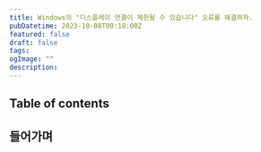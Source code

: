 ```yaml
---
title: Windows의 "디스플레이 연결이 제한될 수 있습니다" 오류를 해결하자.
pubDatetime: 2023-10-08T00:18:00Z
featured: false
draft: false
tags:
ogImage: ""
description:
---
```


## Table of contents

## 들어가며
